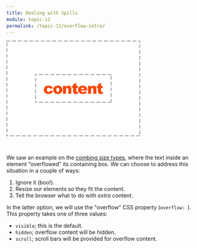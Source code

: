 ```yaml
---
title: Dealing with Spills
module: topic-11
permalink: /topic-11/overflow-intro/
---
```


<div class="divider-heading"></div>

<img src="../img/box-model-overflow.gif" alt="example of overflow scrolling" style="width: 350px; margin: 0 auto 30px;" />

We saw an example on the <a href="./../box-sizing#combine-size" target="_blank">combing size types</a>, where the text inside an element "overflowed" its containing box. We can choose to address this situation in a couple of ways:

1. Ignore it (boo!).
2. Resize our elements so they fit the content.
3. Tell the browser what to do with _extra_ content.

In the latter option, we will use the "overflow" CSS property (`overflow: `). This property takes one of three values:

- `visible`; this is the default.
- `hidden`; overflow content will be hidden.
- `scroll`; scroll bars will be provided for overflow content.
